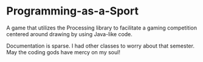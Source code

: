 # Programming-as-a-Sport
A game that utilizes the Processing library to facilitate a gaming competition centered around drawing by using Java-like code.

Documentation is sparse. I had other classes to worry about that semester. May the coding gods have mercy on my soul!
